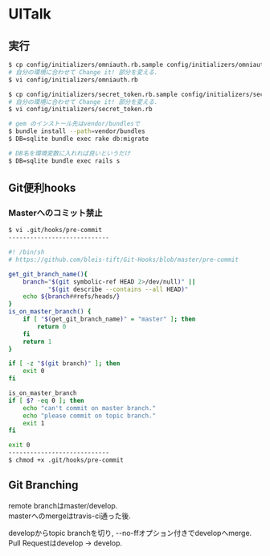 # UITalk
## 実行

```sh
$ cp config/initializers/omniauth.rb.sample config/initializers/omniauth.rb
# 自分の環境に合わせて Change it! 部分を変える.
$ vi config/initializers/omniauth.rb

$ cp config/initializers/secret_token.rb.sample config/initializers/secret_token.rb
# 自分の環境に合わせて Change it! 部分を変える.
$ vi config/initializers/secret_token.rb

# gem のインストール先はvendor/bundlesで
$ bundle install --path=vendor/bundles
$ DB=sqlite bundle exec rake db:migrate

# DB名を環境変数に入れれば良いというだけ
$ DB=sqlite bundle exec rails s
```

## Git便利hooks
### Masterへのコミット禁止

```sh
$ vi .git/hooks/pre-commit
----------------------------

#! /bin/sh
# https://github.com/bleis-tift/Git-Hooks/blob/master/pre-commit

get_git_branch_name(){
    branch="$(git symbolic-ref HEAD 2>/dev/null)" ||
           "$(git describe --contains --all HEAD)"
    echo ${branch##refs/heads/}
}
is_on_master_branch() {
    if [ "$(get_git_branch_name)" = "master" ]; then
        return 0
    fi
    return 1
}

if [ -z "$(git branch)" ]; then
    exit 0
fi

is_on_master_branch
if [ $? -eq 0 ]; then
    echo "can't commit on master branch."
    echo "please commit on topic branch."
    exit 1
fi

exit 0
----------------------------
$ chmod +x .git/hooks/pre-commit
```

## Git Branching
remote branchはmaster/develop.  
masterへのmergeはtravis-ci通った後.  

developからtopic branchを切り, --no-ffオプション付きでdevelopへmerge.  
Pull Requestはdevelop -> develop.
